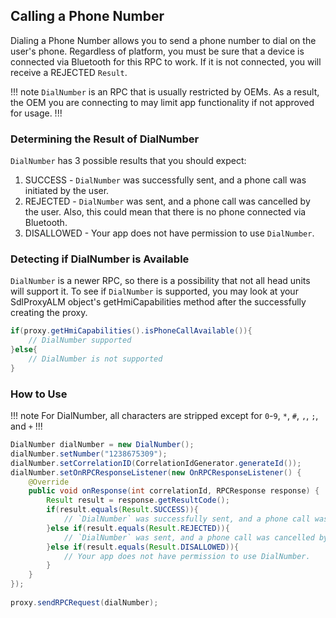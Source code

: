 ## Calling a Phone Number
Dialing a Phone Number allows you to send a phone number to dial on the user's phone. Regardless of platform, you must be sure that a device is connected via Bluetooth for this RPC to work. If it is not connected, you will receive a REJECTED `Result`.

!!! note
`DialNumber` is an RPC that is usually restricted by OEMs. As a result, the OEM you are connecting to may limit app functionality if not approved for usage.
!!!

### Determining the Result of DialNumber
`DialNumber` has 3 possible results that you should expect:

1. SUCCESS - `DialNumber` was successfully sent, and a phone call was initiated by the user.
2. REJECTED - `DialNumber` was sent, and a phone call was cancelled by the user. Also, this could mean that there is no phone connected via Bluetooth.
3. DISALLOWED - Your app does not have permission to use `DialNumber`.

### Detecting if DialNumber is Available
`DialNumber` is a newer RPC, so there is a possibility that not all head units will support it. To see if `DialNumber` is supported, you may look at your SdlProxyALM object's getHmiCapabilities method after the successfully creating the proxy.

```java
if(proxy.getHmiCapabilities().isPhoneCallAvailable()){
	// DialNumber supported
}else{
	// DialNumber is not supported
}
```

### How to Use
!!! note
For DialNumber, all characters are stripped except for `0`-`9`, `*`, `#`, `,`, `;`, and `+`
!!!

```java
DialNumber dialNumber = new DialNumber();
dialNumber.setNumber("1238675309");
dialNumber.setCorrelationID(CorrelationIdGenerator.generateId());
dialNumber.setOnRPCResponseListener(new OnRPCResponseListener() {
    @Override
    public void onResponse(int correlationId, RPCResponse response) {
        Result result = response.getResultCode();
        if(result.equals(Result.SUCCESS)){
            // `DialNumber` was successfully sent, and a phone call was initiated by the user.
        }else if(result.equals(Result.REJECTED)){
            // `DialNumber` was sent, and a phone call was cancelled by the user. Also, this could mean that there is no phone connected via Bluetooth.
        }else if(result.equals(Result.DISALLOWED)){
            // Your app does not have permission to use DialNumber.
        }
    }
});
    
proxy.sendRPCRequest(dialNumber);
```

